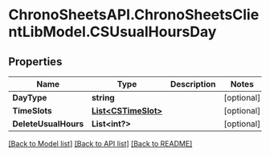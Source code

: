 # ChronoSheetsAPI.ChronoSheetsClientLibModel.CSUsualHoursDay
## Properties

Name | Type | Description | Notes
------------ | ------------- | ------------- | -------------
**DayType** | **string** |  | [optional] 
**TimeSlots** | [**List&lt;CSTimeSlot&gt;**](CSTimeSlot.md) |  | [optional] 
**DeleteUsualHours** | **List&lt;int?&gt;** |  | [optional] 

[[Back to Model list]](../README.md#documentation-for-models) [[Back to API list]](../README.md#documentation-for-api-endpoints) [[Back to README]](../README.md)


